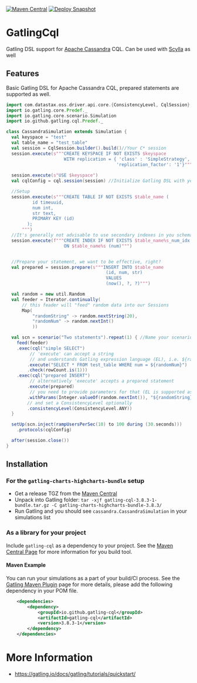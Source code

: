 [![Maven Central](https://maven-badges.herokuapp.com/maven-central/io.github.gatling-cql/gatling-cql/badge.svg?style=flat-square)](https://search.maven.org/artifact/io.github.gatling-cql/gatling-cql) [![Deploy Snapshot](https://github.com/gatling-cql/GatlingCql/actions/workflows/maven_deploy.yml/badge.svg)](https://github.com/gatling-cql/GatlingCql/actions/workflows/maven_deploy.yml)

# GatlingCql

Gatling DSL support for [Apache Cassandra](https://cassandra.apache.org) CQL. Can be used with [Scylla](https://docs.scylladb.com/using-scylla/cassandra-compatibility/) as well

## Features

Basic Gatling DSL for Apache Cassandra CQL, prepared statements are supported as well.

```scala
import com.datastax.oss.driver.api.core.{ConsistencyLevel, CqlSession}
import io.gatling.core.Predef._
import io.gatling.core.scenario.Simulation
import io.github.gatling.cql.Predef._

class CassandraSimulation extends Simulation {
  val keyspace = "test"
  val table_name = "test_table"
  val session = CqlSession.builder().build()//Your C* session
  session.execute(s"""CREATE KEYSPACE IF NOT EXISTS $keyspace 
                      WITH replication = { 'class' : 'SimpleStrategy', 
                                          'replication_factor': '1'}""")
                                          
  session.execute(s"USE $keyspace")
  val cqlConfig = cql.session(session) //Initialize Gatling DSL with your session

  //Setup
  session.execute(s"""CREATE TABLE IF NOT EXISTS $table_name (
          id timeuuid,
          num int,
          str text,
          PRIMARY KEY (id)
        );
      """)
  //It's generally not advisable to use secondary indexes in you schema
  session.execute(f"""CREATE INDEX IF NOT EXISTS $table_name%s_num_idx 
                      ON $table_name%s (num)""")


  //Prepare your statement, we want to be effective, right?
  val prepared = session.prepare(s"""INSERT INTO $table_name 
                                      (id, num, str) 
                                      VALUES 
                                      (now(), ?, ?)""")

  val random = new util.Random
  val feeder = Iterator.continually( 
      // this feader will "feed" random data into our Sessions
      Map(
          "randomString" -> random.nextString(20), 
          "randomNum" -> random.nextInt()
          ))

  val scn = scenario("Two statements").repeat(1) { //Name your scenario
    feed(feeder)
    .exec(cql("simple SELECT") 
         // 'execute' can accept a string 
         // and understands Gatling expression language (EL), i.e. ${randomNum}
        .execute("SELECT * FROM test_table WHERE num = ${randomNum}")
        .check(rowCount.is(1)))
    .exec(cql("prepared INSERT")
         // alternatively 'execute' accepts a prepared statement
        .execute(prepared)
         // you need to provide parameters for that (EL is supported as well)
        .withParams(Integer.valueOf(random.nextInt()), "${randomString}")
        // and set a ConsistencyLevel optionally
        .consistencyLevel(ConsistencyLevel.ANY)) 
  }

  setUp(scn.inject(rampUsersPerSec(10) to 100 during (30.seconds)))
    .protocols(cqlConfig)

  after(session.close())
}
```

## Installation

### For the `gatling-charts-highcharts-bundle` setup

* Get a release TGZ from the [Maven Central](https://repo1.maven.org/maven2/io/github/gatling-cql/gatling-cql/)
* Unpack into Gatling folder: `tar -xjf gatling-cql-3.8.3-1-bundle.tar.gz -C gatling-charts-highcharts-bundle-3.8.3/`
* Run Gatling and you should see `cassandra.CassandraSimulation` in your simulations list

### As a library for your project

Include `gatling-cql` as a dependency to your project. See the [Maven Central Page](https://search.maven.org/artifact/io.github.gatling-cql/gatling-cql/3.8.3-1/jar) for more information for you build tool.

#### Maven Example

You can run your simulations as a part of your build/CI process. See the [Gatling Maven Plugin](https://gatling.io/docs/current/extensions/maven_plugin/) page for more details, please add the following dependency in your POM file.

```xml
    <dependencies>
        <dependency>
            <groupId>io.github.gatling-cql</groupId>
            <artifactId>gatling-cql</artifactId>
            <version>3.8.3-1</version>
        </dependency>
    </dependencies>
```

# More Information

* https://gatling.io/docs/gatling/tutorials/quickstart/
